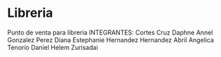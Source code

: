 # Libreria
Punto de venta para libreria
INTEGRANTES:
Cortes Cruz Daphne Annel
Gonzalez Perez Diana Estephanie
Hernandez Hernandez Abril Angelica
Tenorio Daniel Helem Zurisadai
